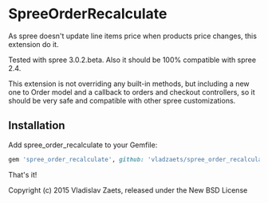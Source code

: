 SpreeOrderRecalculate
===============

As spree doesn't update line items price when products price changes, this extension do it. 

Tested with spree 3.0.2.beta.
Also it should be 100% compatible with spree 2.4.

This extension is not overriding any built-in methods, but including a new one to Order model and a callback to orders and checkout controllers, so it should be very safe and compatible with other spree customizations.

Installation
------------

Add spree_order_recalculate to your Gemfile:

```ruby
gem 'spree_order_recalculate', github: 'vladzaets/spree_order_recalculate', branch: '3-0-stable'
```

That's it!

Copyright (c) 2015 Vladislav Zaets, released under the New BSD License
